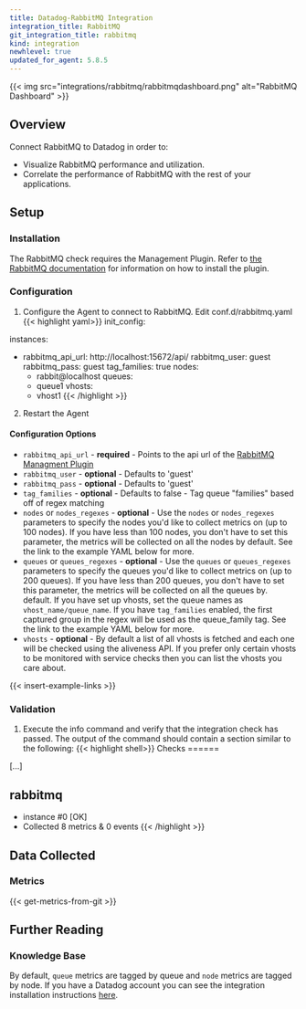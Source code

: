 ```yaml
---
title: Datadog-RabbitMQ Integration
integration_title: RabbitMQ
git_integration_title: rabbitmq
kind: integration
newhlevel: true
updated_for_agent: 5.8.5
---
```


{{< img src="integrations/rabbitmq/rabbitmqdashboard.png" alt="RabbitMQ Dashboard" >}}

## Overview

Connect RabbitMQ to Datadog in order to:

* Visualize RabbitMQ performance and utilization.
* Correlate the performance of RabbitMQ with the rest of your applications.

## Setup
### Installation

The RabbitMQ check requires the Management Plugin. Refer to [the RabbitMQ documentation](https://www.rabbitmq.com/management.html) for information on how to install the plugin.

### Configuration

1.  Configure the Agent to connect to RabbitMQ. Edit conf.d/rabbitmq.yaml
{{< highlight yaml>}}
init_config:

instances:
  - rabbitmq_api_url: http://localhost:15672/api/
    rabbitmq_user: guest
    rabbitmq_pass: guest
    tag_families: true
    nodes:
      - rabbit@localhost
    queues:
      - queue1
    vhosts:
      - vhost1
{{< /highlight >}}

2.  Restart the Agent

#### Configuration Options

* `rabbitmq_api_url` - **required** - Points to the api url of the [RabbitMQ Managment Plugin](http://www.rabbitmq.com/management.html)
* `rabbitmq_user` - **optional** - Defaults to 'guest'
* `rabbitmq_pass` - **optional** - Defaults to 'guest'
* `tag_families` - **optional** - Defaults to false - Tag queue "families" based off of regex matching
* `nodes` or `nodes_regexes` - **optional** - Use the `nodes` or `nodes_regexes` parameters to specify the nodes you'd like to collect metrics on (up to 100 nodes). If you have less than 100 nodes, you don't have to set this parameter, the metrics will be collected on all the nodes by default. See the link to the example YAML below for more.
* `queues` or `queues_regexes` - **optional** - Use the `queues` or `queues_regexes` parameters to specify the queues you'd like to collect metrics on (up to 200 queues). If you have less than 200 queues, you don't have to set this parameter, the metrics will be collected on all the queues by. default. If you have set up vhosts, set the queue names as `vhost_name/queue_name`. If you have `tag_families` enabled, the first captured group in the regex will be used as the queue_family tag.  See the link to the example YAML below for more.
* `vhosts` - **optional** - By default a list of all vhosts is fetched and each one will be checked using the aliveness API. If you prefer only certain vhosts to be monitored with service checks then you can list the vhosts you care about.

{{< insert-example-links >}}


### Validation

1.  Execute the info command and verify that the integration check has passed. The output of the command should contain a section similar to the following:
{{< highlight shell>}}
Checks
======

[...]

rabbitmq
--------
  - instance #0 [OK]
  - Collected 8 metrics & 0 events
{{< /highlight >}}

## Data Collected
### Metrics

{{< get-metrics-from-git >}}

## Further Reading
### Knowledge Base

By default, `queue` metrics are tagged by queue and `node` metrics are tagged by node. If you have a Datadog account you can see the integration installation instructions [here][3].

   [3]: https://app.datadoghq.com/account/settings#integrations/rabbitmq



